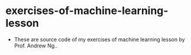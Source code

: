 # exercises-of-machine-learning-lesson
* These are source code of my exercises of machine learning lesson by Prof. Andrew Ng..
